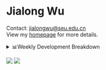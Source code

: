 #  Jialong Wu

Contact: jialongwu@seu.edu.cn<br>
View my [homepage](https://callanwu.github.io/) for more details.

<details><summary>📊Weekly Development Breakdown</summary>

<!--START_SECTION:waka-->

```txt
From: 13 September 2024 - To: 20 September 2024

Total Time: 6 hrs 44 mins

Python       5 hrs 30 mins   ████████████████████▒░░░░   81.88 %
Text         25 mins         █▓░░░░░░░░░░░░░░░░░░░░░░░   06.31 %
JSON         19 mins         █▒░░░░░░░░░░░░░░░░░░░░░░░   04.76 %
TOML         12 mins         ▓░░░░░░░░░░░░░░░░░░░░░░░░   03.04 %
SSH Config   8 mins          ▓░░░░░░░░░░░░░░░░░░░░░░░░   02.16 %
```

<!--END_SECTION:waka-->

[![wakatime](https://wakatime.com/badge/user/c6720b29-9431-4a60-bc9d-e1fb2b6bd65f.svg)](https://wakatime.com/@c6720b29-9431-4a60-bc9d-e1fb2b6bd65f)
</details>

[![](https://img.shields.io/badge/Google%20Scholar-4385FE.svg?&color=d6d6d6&style=flat-square&logo=google-scholar)](https://scholar.google.com/citations?user=6eg2m4YAAAAJ)
![](https://komarev.com/ghpvc/?username=callanwu)
